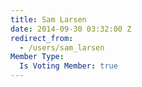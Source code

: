 ```yaml
---
title: Sam Larsen
date: 2014-09-30 03:32:00 Z
redirect_from:
  - /users/sam_larsen
Member Type:
  Is Voting Member: true
---
```


